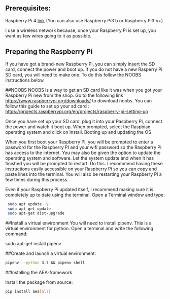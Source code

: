 ## Prerequisites:

Raspberry Pi 4  <a href="https://thepihut.com/products/raspberry-pi-4-model-b?gclid=EAIaIQobChMImcuwvcfh4wIVirHtCh3szg2EEAAYASAAEgJQ_fD_BwE">link</a> (You can also use Raspberry Pi3 b or Raspberry Pi3 b+)

I use a wireless network because, once your Raspberry Pi is set up, you want as few wires going to it as possible.

## Preparing the Raspberry Pi
If you have got a brand-new Raspberry Pi, you can simply insert the SD card, connect the power and boot up.
If you do not have a new Rasperry Pi SD card, you will need to make one. To do this follow the NOOBS instructions below.

##NOOBS
NOOBS is a way to get an SD card like it was when you got your Raspberry Pi new from the shop.
Go to the following link https://www.raspberrypi.org/downloads/ to download noobs. 
You can follow this guide to set up your sd card : https://projects.raspberrypi.org/en/projects/raspberry-pi-setting-up 

Once you have set up your SD card, plug it into your Raspberry Pi, connect the power and watch it boot up. When prompted, select the Raspbian operating system and click on Install.
Booting up and updating the OS

When you first boot your Raspberry Pi, you will be prompted to enter a password for the Raspberry PI and your wifi password so the Raspberry Pi has access to the internet. You may also be given the option to update the operating system and software. Let the system update and when it has finished you will be prompted to restart. Do this.
I recommend having these instructions easily accessible on your Raspberry Pi so you can copy and paste lines into the terminal. You will also be restarting your Raspberry Pi a few times during this process. 

Even if your Raspberry Pi updated itself, I recommend making sure it is completely up to date using the terminal. Open a Terminal window and type:
   ```bash
    sudo apt update -y 
    sudo apt-get update
    sudo apt-get dist-upgrade 
   ```

##Install a virtual environment
You will need to install pipenv. This is a virtual environment for python. Open a terminal and write the following command:

sudo apt-get install pipenv

##Create and launch a virtual environment:

```bash
pipenv --python 3.7 && pipenv shell
```

##Installing the AEA-framework

Install the package from source:
``` bash
pip install aea[all]
```

